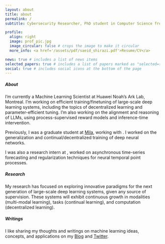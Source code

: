 ```yaml
---
layout: about
title: about
permalink: /
subtitle: Cybersecurity Researcher, PhD student in Computer Science from <a href='https://www.ccsl.carleton.ca/'>CCSL</a>.

profile:
  align: right
  image: prof_pic.jpg
  image_circular: false # crops the image to make it circular
  more_info: <a href='/assets/pdf/saeid_shirazi.pdf'>Resume/CV</a>

news: true # includes a list of news items
selected_papers: true # includes a list of papers marked as "selected={true}"
social: true # includes social icons at the bottom of the page
---
```


##### About

I’m currently a Machine Learning Scientist at Huawei Noah’s Ark Lab, Montreal. 
I’m working on efficient training/finetuning of large-scale deep learning systems, including the topics of decentralized learning and parameter-efficient tuning. I’m also working on the alignment and reasoning of LLMs, using process-supervised reward models and inference-time intervention.

Previously, I was a graduate student at [Mila](mila.quebec), working with . I worked on the generalization and continual/decentralized training of deep neural networks.

I was also a research intern at , worked on asynchronous time-series forecasting and regularization techniques for neural temporal point processes.

##### Research

My research has focused on exploring innovative paradigms for the next generation of large-scale deep learning systems, given any source of supervision. These systems will exhibit continuous growth in modalities (multi-modal learning), tasks (continual learning), and computation (decentralized learning).


##### Writings

I like sharing my thoughts and writings on machine learning ideas, concepts, and applications on my [Blog](/blog/) and [Twitter](https://twitter.com/naderasadi_).